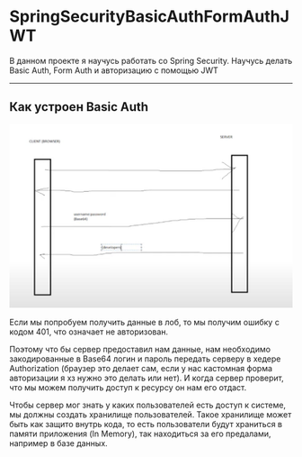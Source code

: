 # SpringSecurityBasicAuthFormAuthJWT
В данном проекте я научусь работать со Spring Security. Научусь делать Basic Auth, Form Auth и авторизацию с помощью JWT

----

## Как устроен Basic Auth

![](schemaBasicAuth.png)

Если мы попробуем получить данные в лоб, то мы получим ошибку с кодом 401, что означает не авторизован.

Поэтому что бы сервер предоставил нам данные, нам необходимо закодированные в Base64 логин и пароль передать серверу 
в хедере Authorization (браузер это делает сам, если у нас кастомная форма авторизации я хз нужно это делать или нет).
И когда сервер проверит, что мы можем получить доступ к ресурсу он нам его отдаст.

Чтобы сервер мог знать у каких пользователей есть доступ к системе, мы должны создать хранилище пользователей. Такое хранилище может
быть как защито внутрь кода, то есть пользователи будут храниться в памяти приложения (In Memory), так находиться за его предалами,
например в базе данных.